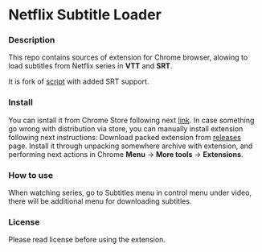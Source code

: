# Netflix Subtitle Loader 

### Description
This repo contains sources of extension for Chrome browser, alowing to load subtitles from Netflix series in **VTT** and **SRT**.

It is fork of [script](https://greasyfork.org/en/scripts/26654-netflix-subtitle-downloader) with added SRT support.

### Install

You can isntall it from Chrome Store following next [link]().
In case something go wrong with distribution via store, you can manually install extension following next instructions:
Download packed extension from [releases](https://github.com/vanIvan/Netflix-Subtitle-Loader/releases) page.
Install it through unpacking somewhere archive with extension, and performing next actions in Chrome **Menu** -> **More tools** -> **Extensions**.
 
### How to use

When watching series, go to Subtitles menu in control menu under video, there will be additional menu for downloading subtitles.

### License

Please read license before using the extension.
